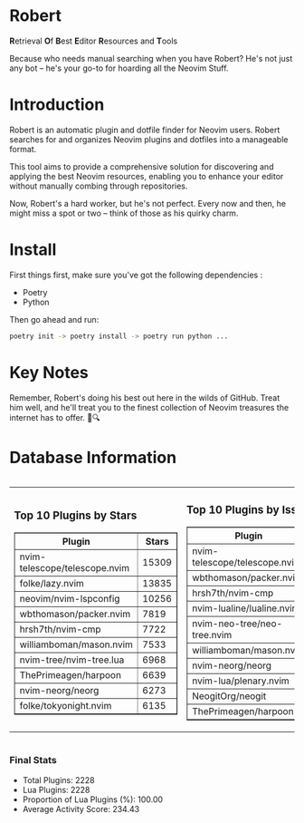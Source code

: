 # Robert

**R**etrieval
**O**f
**B**est
**E**ditor
**R**esources and
**T**ools

Because who needs manual searching when you have Robert?
He's not just any bot – he's your go-to for hoarding all the Neovim Stuff.

# Introduction
Robert is an automatic plugin and dotfile finder for Neovim users. Robert searches for and organizes Neovim plugins and dotfiles into a manageable format.

This tool aims to provide a comprehensive solution for discovering and applying the best Neovim resources, enabling you to enhance your editor without manually combing through repositories.

Now, Robert's a hard worker, but he's not perfect. Every now and then, he might miss a spot or two – think of those as his quirky charm. 

# Install
 First things first, make sure you've got the following dependencies :
  - Poetry 
  - Python 

Then go ahead and run:

```bash
poetry init -> poetry install -> poetry run python ...
```
# Key Notes

Remember, Robert's doing his best out here in the wilds of GitHub. Treat him well, and he'll treat you to the finest collection of Neovim treasures the internet has to offer. 🎩🔍


# Database Information

<div style='display:flex;flex-direction:row;justify-content:space-between;'><table><tr><td><h3>Top 10 Plugins by Stars</h3><table border="1"><tr><th>Plugin</th><th>Stars</th></tr><tr><td>nvim-telescope/telescope.nvim</td><td>15309</td></tr><tr><td>folke/lazy.nvim</td><td>13835</td></tr><tr><td>neovim/nvim-lspconfig</td><td>10256</td></tr><tr><td>wbthomason/packer.nvim</td><td>7819</td></tr><tr><td>hrsh7th/nvim-cmp</td><td>7722</td></tr><tr><td>williamboman/mason.nvim</td><td>7533</td></tr><tr><td>nvim-tree/nvim-tree.lua</td><td>6968</td></tr><tr><td>ThePrimeagen/harpoon</td><td>6639</td></tr><tr><td>nvim-neorg/neorg</td><td>6273</td></tr><tr><td>folke/tokyonight.nvim</td><td>6135</td></tr></table></td><td><h3>Top 10 Plugins by Issues</h3><table border="1"><tr><th>Plugin</th><th>Issues</th></tr><tr><td>nvim-telescope/telescope.nvim</td><td>354</td></tr><tr><td>wbthomason/packer.nvim</td><td>306</td></tr><tr><td>hrsh7th/nvim-cmp</td><td>269</td></tr><tr><td>nvim-lualine/lualine.nvim</td><td>220</td></tr><tr><td>nvim-neo-tree/neo-tree.nvim</td><td>216</td></tr><tr><td>williamboman/mason.nvim</td><td>181</td></tr><tr><td>nvim-neorg/neorg</td><td>164</td></tr><tr><td>nvim-lua/plenary.nvim</td><td>140</td></tr><tr><td>NeogitOrg/neogit</td><td>116</td></tr><tr><td>ThePrimeagen/harpoon</td><td>115</td></tr></table></td><td><h3>Top 10 Plugins by Forks</h3><table border="1"><tr><th>Plugin</th><th>Forks</th></tr><tr><td>neovim/nvim-lspconfig</td><td>2040</td></tr><tr><td>nvim-telescope/telescope.nvim</td><td>818</td></tr><tr><td>nvim-tree/nvim-tree.lua</td><td>602</td></tr><tr><td>nvim-lualine/lualine.nvim</td><td>459</td></tr><tr><td>folke/tokyonight.nvim</td><td>405</td></tr><tr><td>hrsh7th/nvim-cmp</td><td>382</td></tr><tr><td>ThePrimeagen/harpoon</td><td>364</td></tr><tr><td>folke/lazy.nvim</td><td>331</td></tr><tr><td>jackMort/ChatGPT.nvim</td><td>311</td></tr><tr><td>nvimdev/lspsaga.nvim</td><td>287</td></tr></table></td></tr></table></div>

### Final Stats
- Total Plugins: 2228
- Lua Plugins: 2228
- Proportion of Lua Plugins (%): 100.00
- Average Activity Score: 234.43
